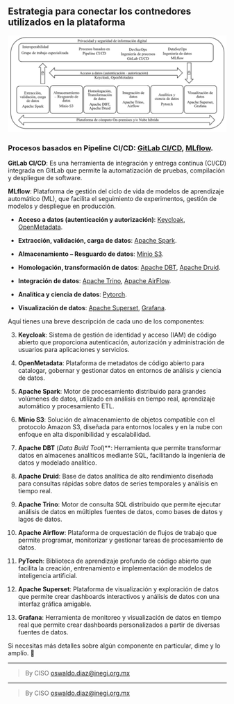 ## Estrategia para conectar los contnedores utilizados en la plataforma
<img src="/assets/PaaS_and_Contenedores.jpg">

### **Procesos basados en Pipeline CI/CD**: [GitLab CI/CD](https://docs.gitlab.com/ee/ci/), [MLflow](https://mlflow.org/docs/latest/index.html).

**GitLab CI/CD**: Es una herramienta de integración y entrega continua (CI/CD) integrada en GitLab que permite la automatización de pruebas, compilación y despliegue de software.  

**MLflow**: Plataforma de gestión del ciclo de vida de modelos de aprendizaje automático (ML), que facilita el seguimiento de experimentos, gestión de modelos y despliegue en producción.  


- **Acceso a datos (autenticación y autorización)**: [Keycloak](https://www.keycloak.org/), [OpenMetadata](https://open-metadata.org/).

- **Extracción, validación, carga de datos**: [Apache Spark](https://spark.apache.org/).

- **Almacenamiento – Resguardo de datos**: [Minio S3](https://min.io/). 

- **Homologación, transformación de datos**: [Apache DBT](https://docs.getdbt.com/), [Apache Druid](https://druid.apache.org/).

- **Integración de datos**: [Apache Trino](https://trino.io/), [Apache AirFlow](https://airflow.apache.org/).

- **Analítica y ciencia de datos**: [Pytorch](https://pytorch.org/). 

- **Visualización de datos**: [Apache Superset](https://superset.apache.org/docs/intro), [Grafana](https://grafana.com/).



Aquí tienes una breve descripción de cada uno de los componentes:  


3. **Keycloak**: Sistema de gestión de identidad y acceso (IAM) de código abierto que proporciona autenticación, autorización y administración de usuarios para aplicaciones y servicios.  

4. **OpenMetadata**: Plataforma de metadatos de código abierto para catalogar, gobernar y gestionar datos en entornos de análisis y ciencia de datos.  

5. **Apache Spark**: Motor de procesamiento distribuido para grandes volúmenes de datos, utilizado en análisis en tiempo real, aprendizaje automático y procesamiento ETL.  

6. **Minio S3**: Solución de almacenamiento de objetos compatible con el protocolo Amazon S3, diseñada para entornos locales y en la nube con enfoque en alta disponibilidad y escalabilidad.  

7. **Apache DBT** (*Data Build Tool*)**: Herramienta que permite transformar datos en almacenes analíticos mediante SQL, facilitando la ingeniería de datos y modelado analítico.  

8. **Apache Druid**: Base de datos analítica de alto rendimiento diseñada para consultas rápidas sobre datos de series temporales y análisis en tiempo real.  

9. **Apache Trino**: Motor de consulta SQL distribuido que permite ejecutar análisis de datos en múltiples fuentes de datos, como bases de datos y lagos de datos.  

10. **Apache Airflow**: Plataforma de orquestación de flujos de trabajo que permite programar, monitorizar y gestionar tareas de procesamiento de datos.  

11. **PyTorch**: Biblioteca de aprendizaje profundo de código abierto que facilita la creación, entrenamiento e implementación de modelos de inteligencia artificial.  

12. **Apache Superset**: Plataforma de visualización y exploración de datos que permite crear dashboards interactivos y análisis de datos con una interfaz gráfica amigable.  

13. **Grafana**: Herramienta de monitoreo y visualización de datos en tiempo real que permite crear dashboards personalizados a partir de diversas fuentes de datos.  

Si necesitas más detalles sobre algún componente en particular, dime y lo amplío. 🚀


________________________________________
> By CISO oswaldo.diaz@inegi.org.mx 
________________________________________
> By CISO oswaldo.diaz@inegi.org.mx 
